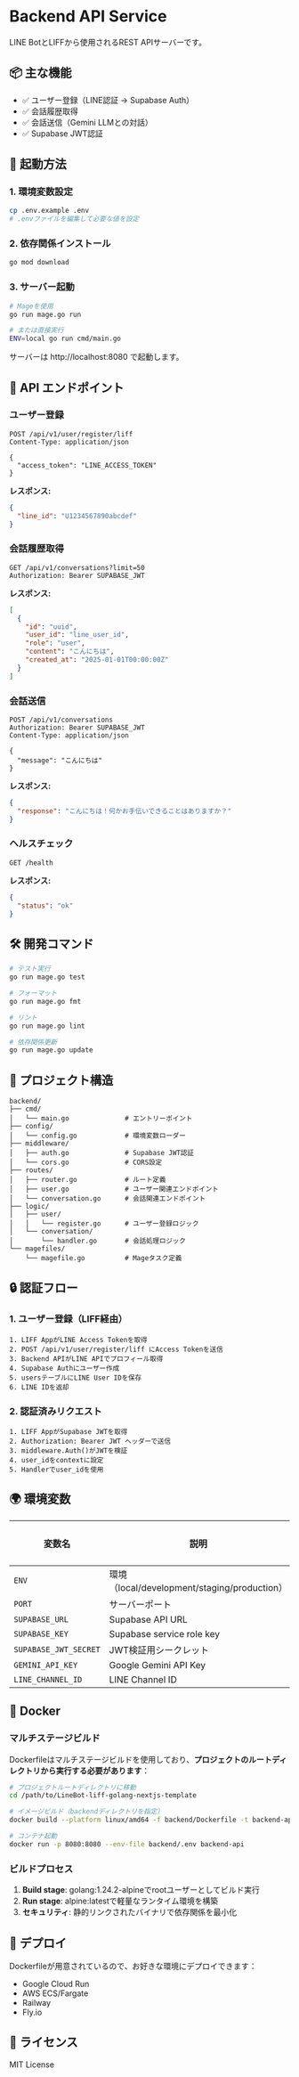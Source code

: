 # Backend API Service

LINE BotとLIFFから使用されるREST APIサーバーです。

## 📦 主な機能

- ✅ ユーザー登録（LINE認証 → Supabase Auth）
- ✅ 会話履歴取得
- ✅ 会話送信（Gemini LLMとの対話）
- ✅ Supabase JWT認証

## 🚀 起動方法

### 1. 環境変数設定

```bash
cp .env.example .env
# .envファイルを編集して必要な値を設定
```

### 2. 依存関係インストール

```bash
go mod download
```

### 3. サーバー起動

```bash
# Mageを使用
go run mage.go run

# または直接実行
ENV=local go run cmd/main.go
```

サーバーは http://localhost:8080 で起動します。

## 📡 API エンドポイント

### ユーザー登録
```http
POST /api/v1/user/register/liff
Content-Type: application/json

{
  "access_token": "LINE_ACCESS_TOKEN"
}
```

**レスポンス:**
```json
{
  "line_id": "U1234567890abcdef"
}
```

### 会話履歴取得
```http
GET /api/v1/conversations?limit=50
Authorization: Bearer SUPABASE_JWT
```

**レスポンス:**
```json
[
  {
    "id": "uuid",
    "user_id": "line_user_id",
    "role": "user",
    "content": "こんにちは",
    "created_at": "2025-01-01T00:00:00Z"
  }
]
```

### 会話送信
```http
POST /api/v1/conversations
Authorization: Bearer SUPABASE_JWT
Content-Type: application/json

{
  "message": "こんにちは"
}
```

**レスポンス:**
```json
{
  "response": "こんにちは！何かお手伝いできることはありますか？"
}
```

### ヘルスチェック
```http
GET /health
```

**レスポンス:**
```json
{
  "status": "ok"
}
```

## 🛠️ 開発コマンド

```bash
# テスト実行
go run mage.go test

# フォーマット
go run mage.go fmt

# リント
go run mage.go lint

# 依存関係更新
go run mage.go update
```

## 📁 プロジェクト構造

```
backend/
├── cmd/
│   └── main.go              # エントリーポイント
├── config/
│   └── config.go            # 環境変数ローダー
├── middleware/
│   ├── auth.go              # Supabase JWT認証
│   └── cors.go              # CORS設定
├── routes/
│   ├── router.go            # ルート定義
│   ├── user.go              # ユーザー関連エンドポイント
│   └── conversation.go      # 会話関連エンドポイント
├── logic/
│   ├── user/
│   │   └── register.go      # ユーザー登録ロジック
│   └── conversation/
│       └── handler.go       # 会話処理ロジック
└── magefiles/
    └── magefile.go          # Mageタスク定義
```

## 🔒 認証フロー

### 1. ユーザー登録（LIFF経由）

```
1. LIFF AppがLINE Access Tokenを取得
2. POST /api/v1/user/register/liff にAccess Tokenを送信
3. Backend APIがLINE APIでプロフィール取得
4. Supabase Authにユーザー作成
5. usersテーブルにLINE User IDを保存
6. LINE IDを返却
```

### 2. 認証済みリクエスト

```
1. LIFF AppがSupabase JWTを取得
2. Authorization: Bearer JWT ヘッダーで送信
3. middleware.Auth()がJWTを検証
4. user_idをcontextに設定
5. Handlerでuser_idを使用
```

## 🌍 環境変数

| 変数名 | 説明 | デフォルト |
|--------|------|-----------|
| `ENV` | 環境（local/development/staging/production） | `local` |
| `PORT` | サーバーポート | `8080` |
| `SUPABASE_URL` | Supabase API URL | - |
| `SUPABASE_KEY` | Supabase service role key | - |
| `SUPABASE_JWT_SECRET` | JWT検証用シークレット | - |
| `GEMINI_API_KEY` | Google Gemini API Key | - |
| `LINE_CHANNEL_ID` | LINE Channel ID | - |

## 🐳 Docker

### マルチステージビルド

Dockerfileはマルチステージビルドを使用しており、**プロジェクトのルートディレクトリから実行する必要があります**：

```bash
# プロジェクトルートディレクトリに移動
cd /path/to/LineBot-liff-golang-nextjs-template

# イメージビルド（backendディレクトリを指定）
docker build --platform linux/amd64 -f backend/Dockerfile -t backend-api .

# コンテナ起動
docker run -p 8080:8080 --env-file backend/.env backend-api
```

### ビルドプロセス

1. **Build stage**: golang:1.24.2-alpineでrootユーザーとしてビルド実行
2. **Run stage**: alpine:latestで軽量なランタイム環境を構築
3. **セキュリティ**: 静的リンクされたバイナリで依存関係を最小化

## 🚀 デプロイ

Dockerfileが用意されているので、お好きな環境にデプロイできます：
- Google Cloud Run
- AWS ECS/Fargate
- Railway
- Fly.io

## 📝 ライセンス

MIT License
